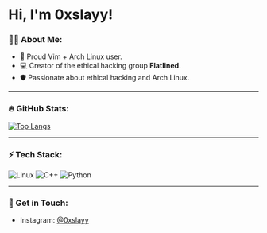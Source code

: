 # Hi, I'm 0xslayy! 

### 🧑‍💻 About Me:
- 🌱 Proud Vim + Arch Linux user.
- 💻 Creator of the ethical hacking group **Flatlined**.
- 🛡️ Passionate about ethical hacking and Arch Linux.

---

### 🔥 GitHub Stats:

[![Top Langs](https://github-readme-stats.vercel.app/api/top-langs/?username=0xslayy&layout=compact&theme=synthwave)](https://github.com/anuraghazra/github-readme-stats)

---

### ⚡ Tech Stack:
![Linux](https://img.shields.io/badge/-Linux-FCC624?style=flat-square&logo=linux&logoColor=black)
![C++](https://img.shields.io/badge/-C++-00599C?style=flat-square&logo=c)
![Python](https://img.shields.io/badge/-Python-3776AB?style=flat-square&logo=python)

---

### 💬 Get in Touch:
- Instagram: [@0xslayy](https://www.instagram.com/0xslayy/)
